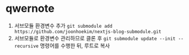 # qwernote

1. 서브모듈 환경변수 추가 `git submodule add https://github.com/joonhoekim/nextjs-blog-submodule.git`
2. 서브모듈로 환경변수 관리하므로 클론 후 `git submodule update --init --recursive` 명령어를 수행한 뒤, 루트로 복사